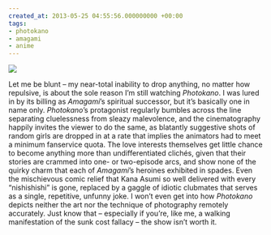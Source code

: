 ```yaml
---
created_at: 2013-05-25 04:55:56.000000000 +00:00
tags:
- photokano
- amagami
- anime
---
```


![](/blog/media/tumblr_inline_mnc66iaK291qz4rgp.jpg)

Let me be blunt – my near-total inability to drop anything, no matter
how repulsive, is about the sole reason I’m still watching *Photokano*.
I was lured in by its billing as *Amagami*’s spiritual successor, but
it’s basically one in name only. *Photokano*’s protagonist regularly
bumbles across the line separating cluelessness from sleazy malevolence,
and the cinematography happily invites the viewer to do the same, as
blatantly suggestive shots of random girls are dropped in at a rate that
implies the animators had to meet a minimum fanservice quota. The love
interests themselves get little chance to become anything more than
undifferentiated clichés, given that their stories are crammed into one-
or two-episode arcs, and show none of the quirky charm that each of
*Amagami*’s heroines exhibited in spades. Even the mischievous comic
relief that Kana Asumi so well delivered with every “nishishishi” is
gone, replaced by a gaggle of idiotic clubmates that serves as a single,
repetitive, unfunny joke. I won’t even get into how *Photokano* depicts
neither the art nor the technique of photography remotely accurately.
Just know that – especially if you’re, like me, a walking manifestation
of the sunk cost fallacy – the show isn’t worth it.
